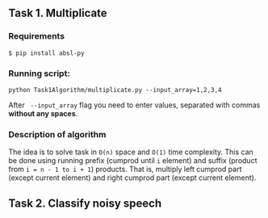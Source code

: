 ## Task 1. Multiplicate
### Requirements
```
$ pip install absl-py
```
### Running script:
```
python Task1Algorithm/multiplicate.py --input_array=1,2,3,4
```
After ``` --input_array``` flag you need to enter values, separated with commas **without any spaces**.

### Description of algorithm
The idea is to solve task in ```O(n)``` space and ```O(1)``` time complexity.
This can be done using running prefix (cumprod until ```i``` element) and suffix (product from ```i = n - 1 to i + 1```) products. That is, multiply left cumprod part (except current element) and right cumprod part (except current element).


## Task 2. Classify noisy speech